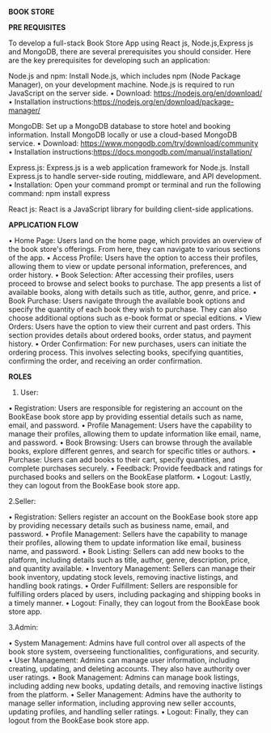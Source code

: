 **BOOK STORE**

**PRE REQUISITES**  

To develop a full-stack Book Store App using React js, Node.js,Express js and MongoDB, there are several prerequisites you should consider. Here are the key prerequisites for developing such an application: 

Node.js and npm: Install Node.js, which includes npm (Node Package Manager), on your development machine. Node.js is required to run JavaScript on the server side. 
• Download: https://nodejs.org/en/download/ 
• Installation instructions:https://nodejs.org/en/download/package-manager/

MongoDB: Set up a MongoDB database to store hotel and booking information. Install MongoDB locally or use a cloud-based MongoDB service. 
• Download: https://www.mongodb.com/try/download/community  
• Installation instructions:https://docs.mongodb.com/manual/installation/ 

Express.js: Express.js is a web application framework for Node.js. Install Express.js to handle server-side routing, middleware, and API development. 
• Installation: Open your command prompt or terminal and run the following
command: npm install express 

React js: React is a JavaScript library for building client-side applications. 

**APPLICATION FLOW**   

• Home Page: Users land on the home page, which provides an overview of the book store's offerings. From here, they can navigate to various sections of the app.
• Access Profile: Users have the option to access their profiles, allowing them to view or update personal information, preferences, and order history.
• Book Selection: After accessing their profiles, users proceed to browse and select books to purchase. The app presents a list of available books, along with details such as title, author, genre, and price.
• Book Purchase: Users navigate through the available book options and specify the quantity of each book they wish to purchase. They can also choose additional options such as e-book format or special editions.
• View Orders: Users have the option to view their current and past orders. This section provides details about ordered books, order status, and payment history.
• Order Confirmation: For new purchases, users can initiate the ordering process. This involves selecting books, specifying quantities, confirming the order, and receiving an order confirmation.

**ROLES** 

1. User:
   
• Registration: Users are responsible for registering an account on the BookEase book store app by providing essential details such as name, email, and password.
• Profile Management: Users have the capability to manage their profiles, allowing them to update information like email, name, and password.
• Book Browsing: Users can browse through the available books, explore different genres, and search for specific titles or authors.
• Purchase: Users can add books to their cart, specify quantities, and complete purchases securely.
• Feedback: Provide feedback and ratings for purchased books and sellers on the BookEase platform.
• Logout: Lastly, they can logout from the BookEase book store app.

2.Seller:

• Registration: Sellers register an account on the BookEase book store app by providing necessary details such as business name, email, and password.
• Profile Management: Sellers have the capability to manage their profiles, allowing them to update information like email, business name, and password.
• Book Listing: Sellers can add new books to the platform, including details such as title, author, genre, description, price, and quantity available.
• Inventory Management: Sellers can manage their book inventory, updating stock levels, removing inactive listings, and handling book ratings.
• Order Fulfillment: Sellers are responsible for fulfilling orders placed by users, including packaging and shipping books in a timely manner.
• Logout: Finally, they can logout from the BookEase book store app.

3.Admin:

• System Management: Admins have full control over all aspects of the book store system, overseeing functionalities, configurations, and security.
• User Management: Admins can manage user information, including creating, updating, and deleting accounts. They also have authority over user ratings.
• Book Management: Admins can manage book listings, including adding new books, updating details, and removing inactive listings from the platform.
• Seller Management: Admins have the authority to manage seller information, including approving new seller accounts, updating profiles, and handling seller ratings.
• Logout: Finally, they can logout from the BookEase book store app.
